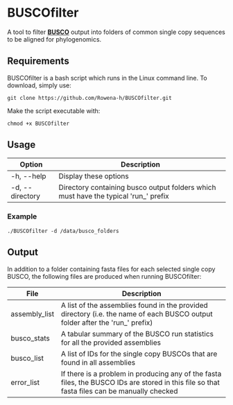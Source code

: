 # BUSCOfilter

A tool to filter [**BUSCO**](https://busco.ezlab.org/) output into folders of common single copy sequences to be aligned for phylogenomics.

## Requirements

BUSCOfilter is a bash script which runs in the Linux command line. To download, simply use:

```
git clone https://github.com/Rowena-h/BUSCOfilter.git
```

Make the script executable with:

```
chmod +x BUSCOfilter
```

## Usage

Option | Description
------ | -----------
-h, --help | Display these options
-d, --directory | Directory containing busco output folders which must have the typical 'run_' prefix


### Example

```
./BUSCOfilter -d /data/busco_folders
```

## Output

In addition to a folder containing fasta files for each selected single copy BUSCO, the following files are produced when running BUSCOfilter:

File | Description
------ | -----------
assembly_list | A list of the assemblies found in the provided directory (i.e. the name of each BUSCO output folder after the 'run_' prefix)
busco_stats | A tabular summary of the BUSCO run statistics for all the provided assemblies
busco_list | A list of IDs for the single copy BUSCOs that are found in all assemblies
error_list | If there is a problem in producing any of the fasta files, the BUSCO IDs are stored in this file so that fasta files can be manually checked
